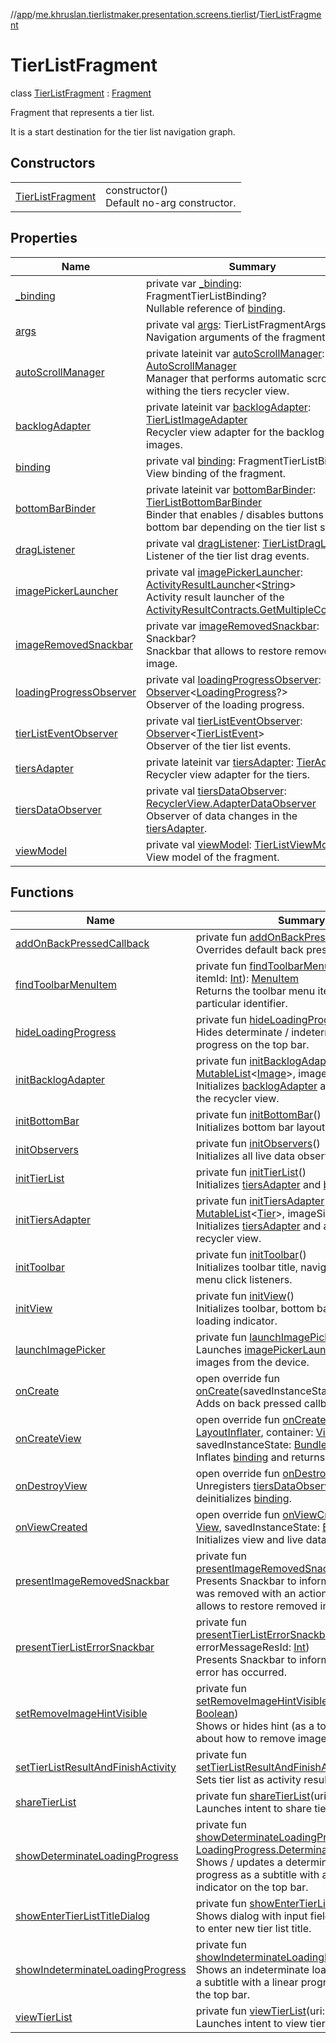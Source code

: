 //[app](../../../index.md)/[me.khruslan.tierlistmaker.presentation.screens.tierlist](../index.md)/[TierListFragment](index.md)

# TierListFragment

class [TierListFragment](index.md) : [Fragment](https://developer.android.com/reference/kotlin/androidx/fragment/app/Fragment.html)

Fragment that represents a tier list.

It is a start destination for the tier list navigation graph.

## Constructors

| | |
|---|---|
| [TierListFragment](-tier-list-fragment.md) | constructor()<br>Default no-arg constructor. |

## Properties

| Name | Summary |
|---|---|
| [_binding](_binding.md) | private var [_binding](_binding.md): FragmentTierListBinding?<br>Nullable reference of [binding](binding.md). |
| [args](args.md) | private val [args](args.md): TierListFragmentArgs<br>Navigation arguments of the fragment. |
| [autoScrollManager](auto-scroll-manager.md) | private lateinit var [autoScrollManager](auto-scroll-manager.md): [AutoScrollManager](../../me.khruslan.tierlistmaker.presentation.utils.recyclerview.scroll/-auto-scroll-manager/index.md)<br>Manager that performs automatic scrolling withing the tiers recycler view. |
| [backlogAdapter](backlog-adapter.md) | private lateinit var [backlogAdapter](backlog-adapter.md): [TierListImageAdapter](../../me.khruslan.tierlistmaker.presentation.adapters/-tier-list-image-adapter/index.md)<br>Recycler view adapter for the backlog images. |
| [binding](binding.md) | private val [binding](binding.md): FragmentTierListBinding<br>View binding of the fragment. |
| [bottomBarBinder](bottom-bar-binder.md) | private lateinit var [bottomBarBinder](bottom-bar-binder.md): [TierListBottomBarBinder](../../me.khruslan.tierlistmaker.presentation.utils.tierlist/-tier-list-bottom-bar-binder/index.md)<br>Binder that enables / disables buttons in the bottom bar depending on the tier list state. |
| [dragListener](drag-listener.md) | private val [dragListener](drag-listener.md): [TierListDragListener](../../me.khruslan.tierlistmaker.presentation.utils.drag/-tier-list-drag-listener/index.md)<br>Listener of the tier list drag events. |
| [imagePickerLauncher](image-picker-launcher.md) | private val [imagePickerLauncher](image-picker-launcher.md): [ActivityResultLauncher](https://developer.android.com/reference/kotlin/androidx/activity/result/ActivityResultLauncher.html)&lt;[String](https://kotlinlang.org/api/latest/jvm/stdlib/kotlin/-string/index.html)&gt;<br>Activity result launcher of the [ActivityResultContracts.GetMultipleContents](https://developer.android.com/reference/kotlin/androidx/activity/result/contract/ActivityResultContracts.GetMultipleContents.html). |
| [imageRemovedSnackbar](image-removed-snackbar.md) | private var [imageRemovedSnackbar](image-removed-snackbar.md): Snackbar?<br>Snackbar that allows to restore removed image. |
| [loadingProgressObserver](loading-progress-observer.md) | private val [loadingProgressObserver](loading-progress-observer.md): [Observer](https://developer.android.com/reference/kotlin/androidx/lifecycle/Observer.html)&lt;[LoadingProgress](../../me.khruslan.tierlistmaker.presentation.models/-loading-progress/index.md)?&gt;<br>Observer of the loading progress. |
| [tierListEventObserver](tier-list-event-observer.md) | private val [tierListEventObserver](tier-list-event-observer.md): [Observer](https://developer.android.com/reference/kotlin/androidx/lifecycle/Observer.html)&lt;[TierListEvent](../../me.khruslan.tierlistmaker.data.models.tierlist/-tier-list-event/index.md)&gt;<br>Observer of the tier list events. |
| [tiersAdapter](tiers-adapter.md) | private lateinit var [tiersAdapter](tiers-adapter.md): [TierAdapter](../../me.khruslan.tierlistmaker.presentation.adapters/-tier-adapter/index.md)<br>Recycler view adapter for the tiers. |
| [tiersDataObserver](tiers-data-observer.md) | private val [tiersDataObserver](tiers-data-observer.md): [RecyclerView.AdapterDataObserver](https://developer.android.com/reference/kotlin/androidx/recyclerview/widget/RecyclerView.AdapterDataObserver.html)<br>Observer of data changes in the [tiersAdapter](tiers-adapter.md). |
| [viewModel](view-model.md) | private val [viewModel](view-model.md): [TierListViewModel](../../me.khruslan.tierlistmaker.presentation.viewmodels/-tier-list-view-model/index.md)<br>View model of the fragment. |

## Functions

| Name | Summary |
|---|---|
| [addOnBackPressedCallback](add-on-back-pressed-callback.md) | private fun [addOnBackPressedCallback](add-on-back-pressed-callback.md)()<br>Overrides default back pressed listener. |
| [findToolbarMenuItem](find-toolbar-menu-item.md) | private fun [findToolbarMenuItem](find-toolbar-menu-item.md)(@[IdRes ](https://developer.android.com/reference/kotlin/androidx/annotation/IdRes.html)itemId: [Int](https://kotlinlang.org/api/latest/jvm/stdlib/kotlin/-int/index.html)): [MenuItem](https://developer.android.com/reference/kotlin/android/view/MenuItem.html)<br>Returns the toolbar menu item with a particular identifier. |
| [hideLoadingProgress](hide-loading-progress.md) | private fun [hideLoadingProgress](hide-loading-progress.md)()<br>Hides determinate / indeterminate loading progress on the top bar. |
| [initBacklogAdapter](init-backlog-adapter.md) | private fun [initBacklogAdapter](init-backlog-adapter.md)(images: [MutableList](https://kotlinlang.org/api/latest/jvm/stdlib/kotlin.collections/-mutable-list/index.html)&lt;[Image](../../me.khruslan.tierlistmaker.data.models.tierlist.image/-image/index.md)&gt;, imageSize: [Int](https://kotlinlang.org/api/latest/jvm/stdlib/kotlin/-int/index.html))<br>Initializes [backlogAdapter](backlog-adapter.md) and attaches it to the recycler view. |
| [initBottomBar](init-bottom-bar.md) | private fun [initBottomBar](init-bottom-bar.md)()<br>Initializes bottom bar layout. |
| [initObservers](init-observers.md) | private fun [initObservers](init-observers.md)()<br>Initializes all live data observers. |
| [initTierList](init-tier-list.md) | private fun [initTierList](init-tier-list.md)()<br>Initializes [tiersAdapter](tiers-adapter.md) and [backlogAdapter](backlog-adapter.md). |
| [initTiersAdapter](init-tiers-adapter.md) | private fun [initTiersAdapter](init-tiers-adapter.md)(tiers: [MutableList](https://kotlinlang.org/api/latest/jvm/stdlib/kotlin.collections/-mutable-list/index.html)&lt;[Tier](../../me.khruslan.tierlistmaker.data.models.tierlist/-tier/index.md)&gt;, imageSize: [Int](https://kotlinlang.org/api/latest/jvm/stdlib/kotlin/-int/index.html))<br>Initializes [tiersAdapter](tiers-adapter.md) and attaches it to the recycler view. |
| [initToolbar](init-toolbar.md) | private fun [initToolbar](init-toolbar.md)()<br>Initializes toolbar title, navigation action and menu click listeners. |
| [initView](init-view.md) | private fun [initView](init-view.md)()<br>Initializes toolbar, bottom bar, adapters and loading indicator. |
| [launchImagePicker](launch-image-picker.md) | private fun [launchImagePicker](launch-image-picker.md)()<br>Launches [imagePickerLauncher](image-picker-launcher.md) to get images from the device. |
| [onCreate](on-create.md) | open override fun [onCreate](on-create.md)(savedInstanceState: [Bundle](https://developer.android.com/reference/kotlin/android/os/Bundle.html)?)<br>Adds on back pressed callback. |
| [onCreateView](on-create-view.md) | open override fun [onCreateView](on-create-view.md)(inflater: [LayoutInflater](https://developer.android.com/reference/kotlin/android/view/LayoutInflater.html), container: [ViewGroup](https://developer.android.com/reference/kotlin/android/view/ViewGroup.html)?, savedInstanceState: [Bundle](https://developer.android.com/reference/kotlin/android/os/Bundle.html)?): [View](https://developer.android.com/reference/kotlin/android/view/View.html)<br>Inflates [binding](binding.md) and returns its root. |
| [onDestroyView](on-destroy-view.md) | open override fun [onDestroyView](on-destroy-view.md)()<br>Unregisters [tiersDataObserver](tiers-data-observer.md) and deinitializes [binding](binding.md). |
| [onViewCreated](on-view-created.md) | open override fun [onViewCreated](on-view-created.md)(view: [View](https://developer.android.com/reference/kotlin/android/view/View.html), savedInstanceState: [Bundle](https://developer.android.com/reference/kotlin/android/os/Bundle.html)?)<br>Initializes view and live data observers. |
| [presentImageRemovedSnackbar](present-image-removed-snackbar.md) | private fun [presentImageRemovedSnackbar](present-image-removed-snackbar.md)()<br>Presents Snackbar to inform user that image was removed with an action button that allows to restore removed image. |
| [presentTierListErrorSnackbar](present-tier-list-error-snackbar.md) | private fun [presentTierListErrorSnackbar](present-tier-list-error-snackbar.md)(@[StringRes ](https://developer.android.com/reference/kotlin/androidx/annotation/StringRes.html)errorMessageResId: [Int](https://kotlinlang.org/api/latest/jvm/stdlib/kotlin/-int/index.html))<br>Presents Snackbar to inform user that an error has occurred. |
| [setRemoveImageHintVisible](set-remove-image-hint-visible.md) | private fun [setRemoveImageHintVisible](set-remove-image-hint-visible.md)(visible: [Boolean](https://kotlinlang.org/api/latest/jvm/stdlib/kotlin/-boolean/index.html))<br>Shows or hides hint (as a toolbar subtitle) about how to remove image. |
| [setTierListResultAndFinishActivity](set-tier-list-result-and-finish-activity.md) | private fun [setTierListResultAndFinishActivity](set-tier-list-result-and-finish-activity.md)()<br>Sets tier list as activity result and finishes it. |
| [shareTierList](share-tier-list.md) | private fun [shareTierList](share-tier-list.md)(uri: [Uri](https://developer.android.com/reference/kotlin/android/net/Uri.html))<br>Launches intent to share tier list. |
| [showDeterminateLoadingProgress](show-determinate-loading-progress.md) | private fun [showDeterminateLoadingProgress](show-determinate-loading-progress.md)(progress: [LoadingProgress.Determinate](../../me.khruslan.tierlistmaker.presentation.models/-loading-progress/-determinate/index.md))<br>Shows / updates a determinate loading progress as a subtitle with a linear progress indicator on the top bar. |
| [showEnterTierListTitleDialog](show-enter-tier-list-title-dialog.md) | private fun [showEnterTierListTitleDialog](show-enter-tier-list-title-dialog.md)()<br>Shows dialog with input field that asks user to enter new tier list title. |
| [showIndeterminateLoadingProgress](show-indeterminate-loading-progress.md) | private fun [showIndeterminateLoadingProgress](show-indeterminate-loading-progress.md)()<br>Shows an indeterminate loading progress as a subtitle with a linear progress indicator on the top bar. |
| [viewTierList](view-tier-list.md) | private fun [viewTierList](view-tier-list.md)(uri: [Uri](https://developer.android.com/reference/kotlin/android/net/Uri.html))<br>Launches intent to view tier list. |

